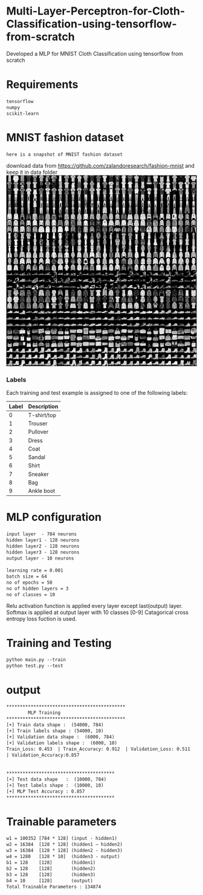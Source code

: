 # Multi-Layer-Perceptron-for-Cloth-Classification-using-tensorflow-from-scratch
Developed a MLP for MNIST Cloth Classification using tensorflow from scratch

# Requirements
    tensorflow
    numpy
    scikit-learn
# MNIST fashion dataset
    here is a snapshot of MNIST fashion dataset
download data from https://github.com/zalandoresearch/fashion-mnist and keep it in data folder
![](img/fashion-mnist-sprite.png)

### Labels
Each training and test example is assigned to one of the following labels:

| Label | Description |
| --- | --- |
| 0 | T-shirt/top |
| 1 | Trouser |
| 2 | Pullover |
| 3 | Dress |
| 4 | Coat |
| 5 | Sandal |
| 6 | Shirt |
| 7 | Sneaker |
| 8 | Bag |
| 9 | Ankle boot |

# MLP configuration
    input layer  - 784 neurons
    hidden layer1 - 128 neurons
    hidden layer2 - 128 neurons
    hidden layer3 - 128 neurons
    output layer - 10 neurons
    
    learning rate = 0.001
    batch size = 64
    no of epochs = 50
    no of hidden layers = 3
    no of classes = 10
    
 Relu activation function is applied every layer except last(output) layer.
 Softmax is applied at output layer with 10 classes [0-9]
 Catagorical cross entropy loss fuction is used.

# Training and Testing
    python main.py --train
    python test.py --test
# output
    ********************************************
            MLP Training
    ********************************************
    [+] Train data shape :  (54000, 784)
    [+] Train labels shape : (54000, 10)
    [+] Validation data shape :  (6000, 784)
    [+] Validation labels shape :  (6000, 10)
    Train_Loss: 0.453  | Train_Accuracy: 0.912  | Validation_Loss: 0.511  | Validation_Accuracy:0.857


    ****************************************
    [+] Test data shape   :  (10000, 784)
    [+] Test labels shape :  (10000, 10)
    [+] MLP Test Accuracy : 0.857
    ****************************************
# Trainable parameters
    w1 = 100352 [784 * 128] (input - hidden1)
    w2 = 16384  [128 * 128] (hidden1 – hidden2)
    w3 = 16384  [128 * 128] (hidden2 - hidden3)
    w4 = 1280   [128 * 10]  (hidden3 - output)
    b1 = 128    [128]       (hidden1)
    b2 = 128    [128]       (hidden2)
    b3 = 128    [128]       (hidden3)
    b4 = 10     [128]       (output)
    Total Trainable Parameters : 134874

